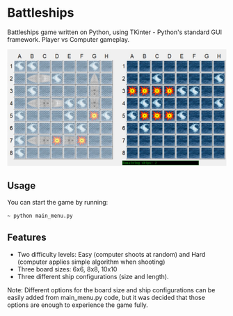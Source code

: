 # Battleships

Battleships game written on Python, using TKinter - Python's standard GUI framework. Player vs Computer gameplay.

![alt text](https://github.com/istbozhkov/battleships/blob/main/demo.jpg "demo picture")

## Usage

You can start the game by running:
```sh
~ python main_menu.py
```

## Features

- Two difficulty levels: Easy (computer shoots at random) and Hard (computer applies simple algorithm when shooting)
- Three board sizes: 6x6, 8x8, 10x10
- Three different ship configurations (size and length).

Note: Different options for the board size and ship configurations can be easily added from main_menu.py code, but it was decided that those options are enough to experience the game fully.
